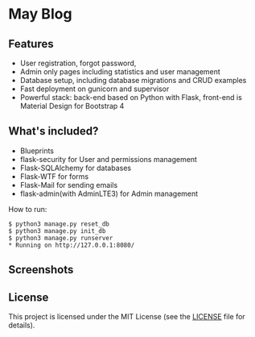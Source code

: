 # May Blog


## Features
* User registration, forgot password, 
* Admin only pages including statistics and user management
* Database setup, including database migrations and CRUD examples
* Fast deployment on gunicorn and supervisor
* Powerful stack: back-end based on Python with Flask, front-end is Material Design for Bootstrap 4


## What's included?

* Blueprints
* flask-security for User and permissions management
* Flask-SQLAlchemy for databases
* Flask-WTF for forms
* Flask-Mail for sending emails
* flask-admin(with AdminLTE3) for Admin management

How to run:
```
$ python3 manage.py reset_db
$ python3 manage.py init_db
$ python3 manage.py runserver
* Running on http://127.0.0.1:8080/
```


## Screenshots


## License

This project is licensed under the MIT License (see the
[LICENSE](LICENSE) file for details).
